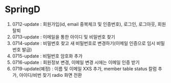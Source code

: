# SpringD

1. 0712-update : 회원가입(id, email 중복체크 및 인증번호), 로그인, 로그아웃, 회원탈퇴
2. 0713-update : 이메일을 통한 아이디 및 비밀번호 찾기
3. 0714-update : 비밀번호 찾고 새 비밀번호로 변경하기(이메일 인증으로 임시 비밀번호 발급)
4. 0715-update : 비밀번호 암호화 추가
5. 0716-update : 회원정보 변경, 이메일 변경 시에는 이메일 인증 받기
6. 0719-update(예정) : 이름 및 이메일 XXS 추가, member table status 칼럼 추가, 아이디/비번 찾기 radio 화면 전환

